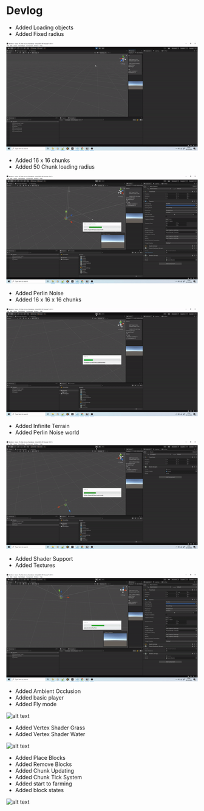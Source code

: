 # Devlog

- Added Loading objects
- Added Fixed radius

![alt text](https://github.com/Terraform-CSharp/Terraform/blob/images/0.gif?raw=true)

- Added 16 x 16 chunks
- Added 50 Chunk loading radius

![alt text](https://github.com/Terraform-CSharp/Terraform/blob/images/1.gif?raw=true)

- Added Perlin Noise
- Added 16 x 16 x 16 chunks

![alt text](https://github.com/Terraform-CSharp/Terraform/blob/images/2.gif?raw=true)

- Added Infinite Terrain
- Added Perlin Noise world

![alt text](https://github.com/Terraform-CSharp/Terraform/blob/images/3.gif?raw=true)

- Added Shader Support
- Added Textures

![alt text](https://github.com/Terraform-CSharp/Terraform/blob/images/4.gif?raw=true)

- Added Ambient Occlusion
- Added basic player
- Added Fly mode

![alt text](https://github.com/Terraform-CSharp/Terraform/blob/images/5.gif?raw=true)

- Added Vertex Shader Grass
- Added Vertex Shader Water

![alt text](https://github.com/Terraform-CSharp/Terraform/blob/images/6.gif?raw=true)

- Added Place Blocks
- Added Remove Blocks
- Added Chunk Updating
- Added Chunk Tick System
- Added start to farming
- Added block states

![alt text](https://github.com/Terraform-CSharp/Terraform/blob/images/7.gif?raw=true)
